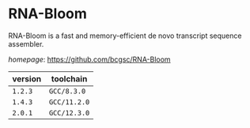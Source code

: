 # RNA-Bloom

RNA-Bloom is a fast and memory-efficient de novo transcript sequence assembler.

*homepage*: <https://github.com/bcgsc/RNA-Bloom>

version | toolchain
--------|----------
``1.2.3`` | ``GCC/8.3.0``
``1.4.3`` | ``GCC/11.2.0``
``2.0.1`` | ``GCC/12.3.0``
